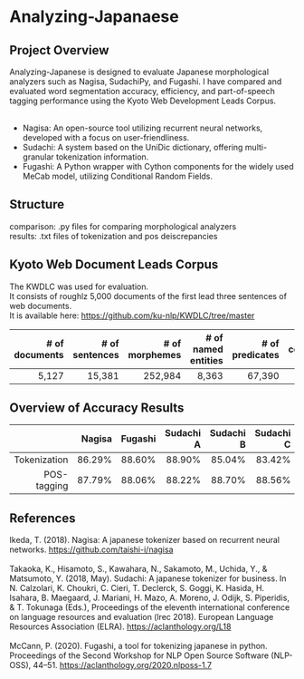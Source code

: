 # Analyzing-Japanaese 

## Project Overview
Analyzing-Japanese is designed to evaluate Japanese morphological analyzers such as Nagisa, SudachiPy, and Fugashi. I have compared and evaluated word segmentation accuracy, efficiency, and part-of-speech tagging performance using the Kyoto Web Development Leads Corpus. <br />
<br />
- Nagisa: An open-source tool utilizing recurrent neural networks, developed with a focus on user-friendliness.<br />
- Sudachi: A system based on the UniDic dictionary, offering multi-granular tokenization information. <br />
- Fugashi: A Python wrapper with Cython components for the widely used MeCab model, utilizing Conditional Random Fields.

## Structure
comparison: .py files for comparing morphological analyzers <br />
results: .txt files of tokenization and pos deiscrepancies

## Kyoto Web Document Leads Corpus
The KWDLC was used for evaluation.<br />
It consists of roughlz 5,000 documents of the first lead three sentences of web documents. <br />
It is available here: https://github.com/ku-nlp/KWDLC/tree/master

| # of documents | # of sentences | # of morphemes | # of named entities | # of predicates | # of coreferring mentions |
|---------------:|---------------:|---------------:|--------------------:|----------------:|--------------------------:|
|          5,127 |         15,381 |        252,984 |               8,363 |          67,390 |                    20,794 |

## Overview of Accuracy Results

|              | Nagisa         | Fugashi | Sudachi A | Sudachi B | Sudachi C |
|-------------:|---------------:|--------:|----------:|----------:|----------:|
| Tokenization |       86.29%   |  88.60% |   88.90% |    85.04% |    83.42% |
| POS-tagging  |         87.79% |  88.06% |   88.22% |    88.70% |    88.56% |

## References
Ikeda, T. (2018). Nagisa: A japanese tokenizer based on recurrent neural networks. https://github.com/taishi-i/nagisa<br /><br />
Takaoka, K., Hisamoto, S., Kawahara, N., Sakamoto, M., Uchida, Y., & Matsumoto, Y. (2018, May). Sudachi: A japanese tokenizer for business. In N. Calzolari, K. Choukri, C. Cieri, T. Declerck, S. Goggi, K. Hasida, H. Isahara, B. Maegaard, J. Mariani, H. Mazo, A. Moreno, J. Odijk, S. Piperidis, & T. Tokunaga (Eds.), Proceedings of the eleventh international conference on language resources and evaluation (lrec 2018). European Language Resources Association (ELRA). https://aclanthology.org/L18 <br /><br />
McCann, P. (2020). Fugashi, a tool for tokenizing japanese in python. Proceedings of the Second Workshop for NLP Open Source Software (NLP-OSS), 44–51. https://aclanthology.org/2020.nlposs-1.7
